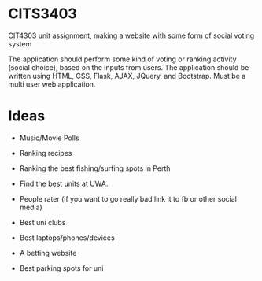# CITS3403
CIT4303 unit assignment, making a website with some form of social voting system

The application should perform some kind of voting or ranking activity (social choice), based on the inputs from users.
The application should be written using HTML, CSS, Flask, AJAX, JQuery, and Bootstrap. 
Must be a multi user web application.

# Ideas

* Music/Movie Polls
* Ranking recipes
* Ranking the best fishing/surfing spots in Perth
* Find the best units at UWA.

* People rater (if you want to go really bad link it to fb or other social media)
* Best uni clubs
* Best laptops/phones/devices
* A betting website

* Best parking spots for uni

